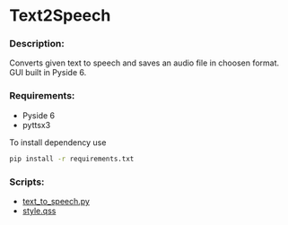 # Text2Speech
### Description:
Converts given text to speech and saves an audio file in choosen format.
GUI built in Pyside 6.

### Requirements:
- Pyside 6
- pyttsx3

To install dependency use
```bash
pip install -r requirements.txt
```

### Scripts:
- [text_to_speech.py](text_to_speech.py)
- [style.qss](style.qss)
